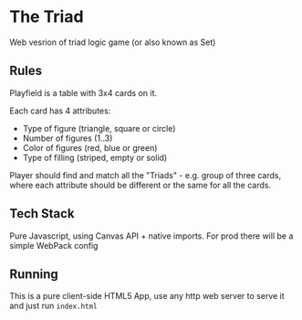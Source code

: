 # The Triad
Web vesrion of triad logic game (or also known as Set)

## Rules
Playfield is a table with 3x4 cards on it.

Each card has 4 attributes:

- Type of figure (triangle, square or circle)
- Number of figures (1..3)
- Color of figures (red, blue or green)
- Type of filling (striped, empty or solid)

Player should find and match all the "Triads" - e.g. group of three cards, where each attribute should be different or the same for all the cards.

## Tech Stack
Pure Javascript, using Canvas API + native imports.
For prod there will be a simple WebPack config

## Running
This is a pure client-side HTML5 App, use any http web server to serve it and just run `index.html`
